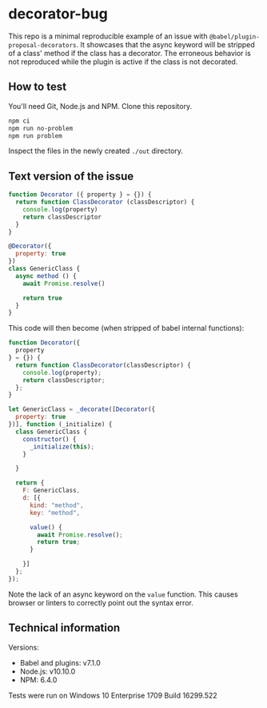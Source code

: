 # decorator-bug

This repo is a minimal reproducible example of an issue with `@babel/plugin-proposal-decorators`. It showcases that the async keyword will be stripped of a class' method if the class has a decorator. The erroneous behavior is not reproduced while the plugin is active if the class is not decorated.

## How to test

You'll need Git, Node.js and NPM. Clone this repository.

```bash
npm ci
npm run no-problem
npm run problem
```

Inspect the files in the newly created `./out` directory.

## Text version of the issue

```javascript
function Decorator ({ property } = {}) {
  return function ClassDecorator (classDescriptor) {
    console.log(property)
    return classDescriptor
  }
}

@Decorator({
  property: true
})
class GenericClass {
  async method () {
    await Promise.resolve()

    return true
  }
}
```

This code will then become (when stripped of babel internal functions):

```javascript
function Decorator({
  property
} = {}) {
  return function ClassDecorator(classDescriptor) {
    console.log(property);
    return classDescriptor;
  };
}

let GenericClass = _decorate([Decorator({
  property: true
})], function (_initialize) {
  class GenericClass {
    constructor() {
      _initialize(this);
    }

  }

  return {
    F: GenericClass,
    d: [{
      kind: "method",
      key: "method",

      value() {
        await Promise.resolve();
        return true;
      }

    }]
  };
});
```

Note the lack of an async keyword on the `value` function. This causes browser or linters to correctly point out the syntax error.

## Technical information

Versions:

* Babel and plugins: v7.1.0
* Node.js: v10.10.0
* NPM: 6.4.0

Tests were run on Windows 10 Enterprise 1709 Build 16299.522

